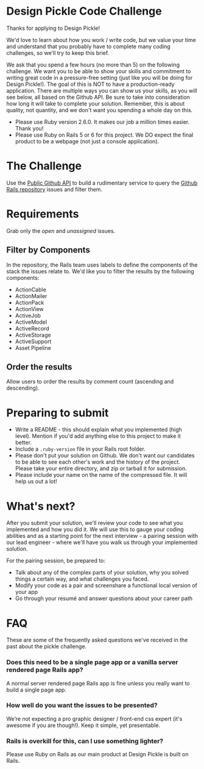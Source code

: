 # Design Pickle Code Challenge

Thanks for applying to Design Pickle!

We'd love to learn about how you work / write code, but we value your time and understand that you probably have to complete many coding challenges, so we'll try to keep this brief. 

We ask that you spend a few hours (no more than 5) on the following challenge. We want you to be able to show your skills and commitment to writing great code in a pressure-free setting (just like you will be doing for Design Pickle!). The goal of this is NOT to have a production-ready application. There are multiple ways you can show us your skills, as you will see below, all based on the Github API. Be sure to take into consideration how long it will take to complete your solution. Remember, this is about quality, not quantity, and we don't want you spending a whole day on this.

- Please use Ruby version 2.6.0. It makes our job a million times easier. Thank you!
- Please use Ruby on Rails 5 or 6 for this project. We DO expect the final product to be a webpage (not just a console application).

# The Challenge

Use the [Public Github API](https://developer.github.com/v3) to build a rudimentary service to query the [Github Rails repository](https://github.com/rails/rails) issues and filter them.

# Requirements

Grab only the *open* and *unassigned* issues.

## Filter by Components
In the repository, the Rails team uses labels to define the components of the stack the issues relate to. We'd like you to filter the results by the following components:

- ActionCable
- ActionMailer
- ActionPack
- ActionView
- ActiveJob
- ActiveModel
- ActiveRecord
- ActiveStorage
- ActiveSupport
- Asset Pipeline

## Order the results 
Allow users to order the results by comment count (ascending and descending).

# Preparing to submit
- Write a README - this should explain what you implemented (high level). Mention if you'd add anything else to this project to make it better.
- Include a `.ruby-version` file in your Rails root folder.
- Please don't put your solution on Github. We don't want our candidates to be able to see each other's work and the history of the project. Please take your entire directory, and zip or tarball it for submission.
- Please include your name on the name of the compressed file. It will help us out a lot!

# What's next?
After you submit your solution, we'll review your code to see what you implemented and how you did it. We will use this to gauge your coding abilities and as a starting point for the next interview - a pairing session with our lead engineer - where we'll have you walk us through your implemented solution.

For the pairing session, be prepared to:

- Talk about any of the complex parts of your solution, why you solved things a certain way, and what challenges you faced.
- Modify your code as a pair and screenshare a functional local version of your app
- Go through your resumé and answer questions about your career path

# FAQ

These are some of the frequently asked questions we've received in the past about the pickle challenge.

### Does this need to be a single page app or a vanilla server rendered page Rails app?

A normal server rendered page Rails app is fine unless you really want to build a single page app.

### How well do you want the issues to be presented?

We’re not expecting a pro graphic designer / front-end css expert (it's awesome if you are though!). Keep it simple, yet presentable.

### Rails is overkill for this, can I use something lighter?

Please use Ruby on Rails as our main product at Design Pickle is built on Rails.